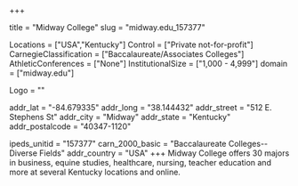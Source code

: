 
+++

title = "Midway College"
slug = "midway.edu_157377"

Locations = ["USA","Kentucky"]
Control = ["Private not-for-profit"]
CarnegieClassification = ["Baccalaureate/Associates Colleges"]
AthleticConferences = ["None"]
InstitutionalSize = ["1,000 - 4,999"]
domain = ["midway.edu"]

Logo = ""

addr_lat = "-84.679335"
addr_long = "38.144432"
addr_street = "512 E. Stephens St"
addr_city = "Midway"
addr_state = "Kentucky"
addr_postalcode = "40347-1120"

ipeds_unitid = "157377"
carn_2000_basic = "Baccalaureate Colleges--Diverse Fields"
addr_country = "USA"
+++
    Midway College offers 30 majors in business, equine studies, healthcare, nursing, teacher education and more at several Kentucky locations and online.
